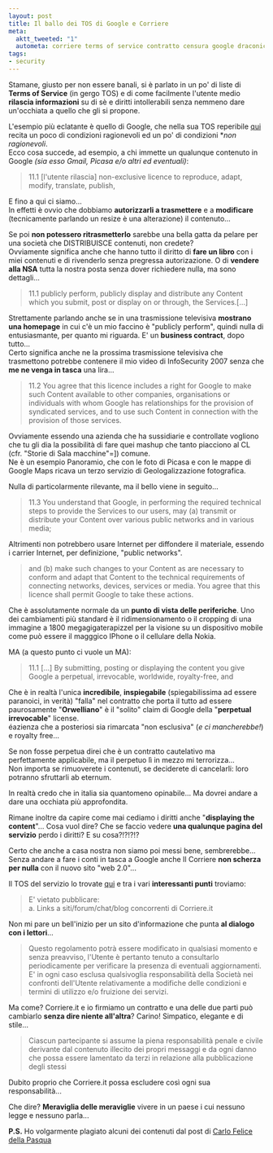 ```yaml
--- 
layout: post
title: Il ballo dei TOS di Google e Corriere
meta: 
  aktt_tweeted: "1"
  autometa: corriere terms of service contratto censura google draconico orwell
tags: 
- security
---
```

Stamane, giusto per non essere banali, si è parlato in un po' di liste di **Terms of Service** (in gergo TOS) e di come facilmente l'utente medio **rilascia informazioni** su di sè e diritti intollerabili senza nemmeno dare un'occhiata a quello che gli si propone.  
  
L'esempio più eclatante è quello di Google, che nella sua TOS reperibile [qui](http://google.com/accounts/TOS) recita un poco di condizioni ragionevoli ed un po' di condizioni **non ragionevoli*.  
Ecco cosa succede, ad esempio, a chi immette un qualunque contenuto in Google *(sia esso Gmail, Picasa e/o altri ed eventuali)*:

> 11.1 [l'utente rilascia] non-exclusive licence to reproduce, adapt, modify, translate, publish,

E fino a qui ci siamo...  
In effetti è ovvio che dobbiamo **autorizzarli a
trasmettere** e a **modificare** (tecnicamente parlando un resize è una
alterazione) il contenuto...



Se poi **non potessero ritrasmetterlo** sarebbe una bella gatta da pelare
per una società che DISTRIBUISCE contenuti, non credete?  
Ovviamente significa anche che hanno tutto il diritto di **fare un libro** con i miei contenuti e di rivenderlo senza pregressa autorizazione. O di **vendere alla NSA** tutta la nostra posta senza dover richiedere nulla, ma sono dettagli...  

> 11.1 <continua> publicly perform, publicly display and distribute any Content which you submit, post or display on or through, the Services.[...]

Strettamente parlando anche se in una trasmissione televisiva **mostrano
una homepage** in cui c'è un mio faccino è "publicly perform", quindi
nulla di entusiasmante, per quanto mi riguarda. E' un **business contract**,
dopo tutto...  
Certo significa anche ne la prossima trasmissione televisiva che trasmettono potrebbe contenere il mio video di InfoSecurity 2007 senza che **me ne venga in tasca** una lira...  

> 11.2 You agree that this licence includes a right for Google to make  such Content available to other companies, organisations or individuals with whom Google has relationships for the provision of syndicated services, and to use such Content in connection with the provision of  those services.

Ovviamente essendo una azienda che ha sussidiarie e controllate vogliono
che tu gli dia la possibilità di fare quei mashup che tanto piacciono al
CL (cfr. "Storie di Sala macchine"=]) comune.  
Ne è un esempio Panoramio, che con le foto di Picasa e con le mappe di
Google Maps ricava un terzo servizio di Geologalizzazione fotografica.  
  
Nulla di particolarmente rilevante, ma il bello viene in seguito...  

> 11.3 You understand that Google, in performing the required technical  steps to provide the Services to our users, may (a) transmit or distribute your Content over various public networks and in various media;

Altrimenti non potrebbero usare Internet per diffondere il materiale,
essendo i carrier Internet, per definizione, "public networks".  

> and (b) make such changes to your Content as are necessary to conform and adapt that Content to the technical requirements of connecting networks, devices, services or media. You agree that this licence shall permit Google to take these actions.

Che è assolutamente normale da un **punto di vista delle periferiche**.
Uno dei cambiamenti più standard è il ridimensionamento o il cropping di
una immagine a 1800 megagigaterapizzel per la visione su un dispositivo
mobile come può essere il magggico IPhone o il cellulare della Nokia.  
  
MA (a questo punto ci vuole un MA):

> 11.1 [...] By submitting, posting or displaying the content you give Google a perpetual, irrevocable, worldwide, royalty-free, and

Che è in realtà l'unica **incredibile**, **inspiegabile** (spiegabilissima ad
essere paranoici, in verità) "falla" nel contratto che porta il tutto ad
essere paurosamente "**Orwelliano**" è il "solito" claim di Google della
"**perpetual irrevocable**" license.  
éazienza che a posteriosi sia rimarcata
"non esclusiva" (*e ci mancherebbe!*) e royalty free...

Se non fosse perpetua direi che è un contratto cautelativo ma
perfettamente applicabile, ma il perpetuo lì in mezzo mi terrorizza...  
Non importa se rimuoverete i contenuti, se deciderete di cancelarli: loro potranno sfruttarli ab eternum.  
  
In realtà credo che in italia sia quantomeno opinabile... Ma dovrei andare a dare una occhiata più approfondita.

Rimane inoltre da capire come mai cediamo i diritti anche "**displaying the content**"... Cosa vuol dire? Che se faccio vedere **una qualunque pagina del servizio** perdo i diritti? E su cosa?!?!?!?  
  
Certo che anche a casa nostra non siamo poi messi bene, sembrerebbe... Senza andare a fare i conti in tasca a Google anche Il Corriere **non scherza per nulla** con il nuovo sito "web 2.0"...  
  
Il TOS del servizio lo trovate [qui](http://tinyurl.com/2mtedh) e tra i vari **interessanti punti** troviamo:

> E' vietato pubblicare:  
>  a. Links a siti/forum/chat/blog concorrenti di Corriere.it

Non mi pare un bell'inizio per un sito d'informazione che punta **al dialogo con i lettori**...

> Questo regolamento potrà essere modificato in qualsiasi momento e senza preavviso, l'Utente è pertanto tenuto a consultarlo periodicamente per verificare la presenza di eventuali aggiornamenti. E' in ogni caso esclusa qualsivoglia responsabilità della Società nei confronti dell'Utente relativamente a modifiche delle condizioni e termini di utilizzo e/o fruizione dei servizi.

Ma come? Corriere.it e io firmiamo un contratto e una delle due parti
può cambiarlo **senza dire niente all'altra**? Carino! Simpatico, elegante e
di stile...

> Ciascun partecipante si assume la piena responsabilità penale e civile derivante dal contenuto illecito dei propri messaggi e da ogni danno che possa essere lamentato da terzi in relazione alla pubblicazione degli stessi

Dubito proprio che Corriere.it possa escludere così ogni sua responsabilità...   
  
Che dire? **Meraviglia delle meraviglie** vivere in un paese i cui nessuno legge e nessuno parla...  
  
**P.S.** Ho volgarmente plagiato alcuni dei contenuti dal post di [Carlo Felice della Pasqua](http://treviso.typepad.com/se_una_notte_dinverno_un_/2007/10/il-nuovo-corrie.html)  
 
